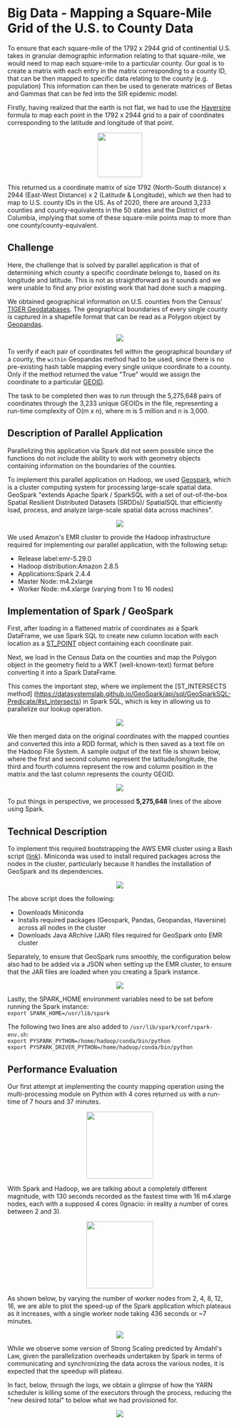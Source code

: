 # Big Data - Mapping a Square-Mile Grid of the U.S. to County Data

To ensure that each square-mile of the 1792 x 2944 grid of continential U.S. takes in granular demographic information relating to that square-mile, we would need to map each square-mile to a particular county. Our goal is to create a matrix with each entry in the matrix corresponding to a county ID, that can be then mapped to specific data relating to the county (e.g. population) This information can then be used to generate matrices of Betas and Gammas that can be fed into the SIR epidemic model.

Firstly, having realized that the earth is not flat, we had to use the [Haversine](https://en.wikipedia.org/wiki/Haversine_formula) formula to map each point in the 1792 x 2944 grid to a pair of coordinates corresponding to the latitude and longitude of that point.

<p align="center">
<img src="https://upload.wikimedia.org/wikipedia/commons/thumb/3/38/Law-of-haversines.svg/220px-Law-of-haversines.svg.png" height="100"/>
</p>

This returned us a coordinate matrix of size 1792 (North-South distance) x 2944 (East-West Distance) x 2 (Latitude & Longitude), which we then had to map to U.S. county IDs in the US. As of 2020, there are around 3,233 counties and county-equivalents in the 50 states and the District of Columbia, implying that some of these square-mile points map to more than one county/county-equivalent.

## Challenge

Here, the challenge that is solved by parallel application is that of determining which county a specific coordinate belongs to, based on its longitude and latitude. This is not as straightforward as it sounds and we were unable to find any prior existing work that had done  such a mapping.

We obtained geographical information on U.S. counties from the Census' [TIGER Geodatabases](https://www.census.gov/geographies/mapping-files/time-series/geo/cartographic-boundary.html). The geographical boundaries of every single county is captured in a shapefile format that can be read as a Polygon object by [Geopandas](https://geopandas.org/). 

<p align="center">
<img src="https://raw.githubusercontent.com/not-a-hot-dog/parallelized-disease-modeling/gh-pages/_images/County_Info.PNG">
</p>

To verify if each pair of coordinates fell within the geographical boundary of a county, the `within` Geopandas method had to be used, since there is no pre-existing hash table mapping every single unique coordinate to a county. Only if the method returned the value "True" would we assign the coordinate to a particular [GEOID](https://www.census.gov/programs-surveys/geography/guidance/geo-identifiers.html).

The task to be completed then was to run through the 5,275,648 pairs of coordinates through the 3,233 unique GEOIDs in the file, representing a run-time complexity of O(m x n), where m is 5 million and n is 3,000. 

## Description of Parallel Application

Parallelizing this application via Spark did not seem possible since the functions do not include the ability to work with geometry objects containing information on the boundaries of the counties.

To implement this parallel application on Hadoop, we used [Geospark](https://datasystemslab.github.io/GeoSpark/), which is a cluster computing system for processing large-scale spatial data. GeoSpark "extends Apache Spark / SparkSQL with a set of out-of-the-box Spatial Resilient Distributed Datasets (SRDDs)/ SpatialSQL that efficiently load, process, and analyze large-scale spatial data across machines".

<p align="center">
<img src="https://raw.githubusercontent.com/DataSystemsLab/GeoSpark/master/GeoSpark_logo.png">
</p>

We used Amazon's EMR cluster to provide the Hadoop infrastructure required for implementing our parallel application, with the following setup:
- Release label:emr-5.29.0
- Hadoop distribution:Amazon 2.8.5
- Applications:Spark 2.4.4
- Master Node: m4.2xlarge
- Worker Node: m4.xlarge (varying from 1 to 16 nodes)

## Implementation of Spark / GeoSpark

First, after loading in a flattened matrix of coordinates as a Spark DataFrame, we use Spark SQL to create new column location with each location as a [ST_POINT](https://datasystemslab.github.io/GeoSpark/api/sql/GeoSparkSQL-Constructor/) object containing each coordinate pair.

Next, we load in the Census Data on the counties and map the Polygon object in the geometry field to a WKT (well-known-text) format before converting it into a Spark DataFrame.

This comes the important step, where we implement the [ST_INTERSECTS method] (https://datasystemslab.github.io/GeoSpark/api/sql/GeoSparkSQL-Predicate/#st_intersects) in Spark SQL, which is key in allowing us to parallelize our lookup operation.

<p align="center">
<img src="https://raw.githubusercontent.com/not-a-hot-dog/parallelized-disease-modeling/gh-pages/_images/Geospark_SQL.PNG">
</p>

We then merged data on the original coordinates with the mapped counties and converted this into a RDD format, which is then saved as a text file on the Hadoop File System. A sample output of the text file is shown below, where the first and second column represent the latitude/longitude, the third and fourth columns represent the row and column position in the matrix and the last column represents the county GEOID.

<p align="center">
<img src="https://raw.githubusercontent.com/not-a-hot-dog/parallelized-disease-modeling/gh-pages/_images/Spark_Output.PNG">
</p>

To put things in perspective, we processed **5,275,648** lines of the above using Spark.

## Technical Description
To implement this required bootstrapping the AWS EMR cluster using a Bash script ([link](https://raw.githubusercontent.com/not-a-hot-dog/parallelized-disease-modeling/master/spark_files/bashscript_aws.sh)). Miniconda was used to install required packages across the nodes in the cluster, particularly because it handles the installation of GeoSpark and its dependencies.

<p align="center">
<img src="https://raw.githubusercontent.com/not-a-hot-dog/parallelized-disease-modeling/gh-pages/_images/EMR_bash.PNG">
</p>

The above script does the following:
- Downloads Miniconda
- Installs required packages (Geospark, Pandas, Geopandas, Haversine) across all nodes in the cluster
- Downloads Java ARchive (JAR) files required for GeoSpark onto EMR cluster

Separately, to ensure that GeoSpark runs smoothly, the configuration below also had to be added via a JSON when setting up the EMR cluster, to ensure that the JAR files are loaded when you creating a Spark instance.

<p align="center">
<img src="https://raw.githubusercontent.com/not-a-hot-dog/parallelized-disease-modeling/gh-pages/_images/EMR_config.PNG">
</p>

Lastly, the SPARK_HOME environment variables need to be set before running the Spark instance: <br>
`export SPARK_HOME=/usr/lib/spark`

The following two lines are also added to `/usr/lib/spark/conf/spark-env.sh`: <br>
`export PYSPARK_PYTHON=/home/hadoop/conda/bin/python`     
`export PYSPARK_DRIVER_PYTHON=/home/hadoop/conda/bin/python`

## Performance Evaluation

Our first attempt at implementing the county mapping operation using the multi-processing module on Python with 4 cores returned us with a run-time of 7 hours and 37 minutes.

<p align="center">
<img src="https://raw.githubusercontent.com/not-a-hot-dog/parallelized-disease-modeling/gh-pages/_images/python_runtime.PNG" height="150"/>
</p>

With Spark and Hadoop, we are talking about a completely different magnitude, with 130 seconds recorded as the fastest time with 16 m4.xlarge nodes, each with a supposed 4 cores (Ignacio: in reality a number of cores between 2 and 3).

<p align="center">
<img src="https://raw.githubusercontent.com/not-a-hot-dog/parallelized-disease-modeling/gh-pages/_images/Spark_Runtime.PNG" height="150"/>
</p>

As shown below, by varying the number of worker nodes from 2, 4, 8, 12, 16, we are able to plot the speed-up of the Spark application which plateaus as it increases, with a single worker node taking 436 seconds or ~7 minutes.

<p align="center">
<img src="https://raw.githubusercontent.com/not-a-hot-dog/parallelized-disease-modeling/gh-pages/_images/Speedup.png">
</p>

While we observe some version of Strong Scaling predicted by Amdahl's Law, given the parallelization overheads undertaken by Spark in terms of communicating and synchronizing the data across the various nodes, it is expected that the speedup will plateau.

In fact, below, through the logs, we obtain a glimpse of how the YARN scheduler is killing some of the executors through the process, reducing the "new desired total" to below what we had provisioned for.

<p align="center">
<img src="https://raw.githubusercontent.com/not-a-hot-dog/parallelized-disease-modeling/gh-pages/_images/executors_killed.PNG">
</p>
